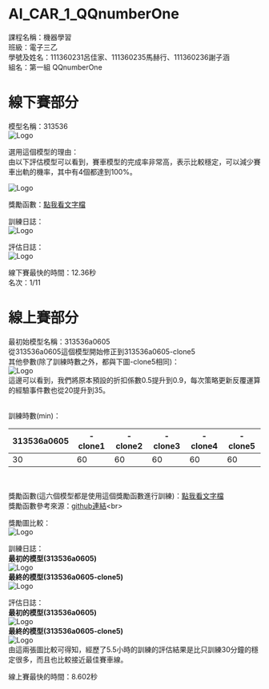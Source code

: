 # AI_CAR_1_QQnumberOne
課程名稱：機器學習<br>
班級：電子三乙<br>
學號及姓名：111360231呂佳家、111360235馬赫行、111360236謝子涵<br>
組名：第一組 QQnumberOne<br>


# 線下賽部分
模型名稱：313536<br>
![Logo](image/313536_1.png)<br>

選用這個模型的理由：<br>
由以下評估模型可以看到，賽車模型的完成率非常高，表示比較穩定，可以減少賽車出軌的機率，其中有4個都達到100%。<br>

![Logo](image/313536_2.png)<br>

獎勵函數：[點我看文字檔](reward%20funtion/313536.txt)<br>

訓練日誌：<br>
![Logo](image/313536_3.png)<br>

評估日誌：<br>
![Logo](image/313536_4.png)<br>

線下賽最快的時間：12.36秒<br>
名次：1/11<br>


# 線上賽部分
最初始模型名稱：313536a0605<br>
從313536a0605這個模型開始修正到313536a0605-clone5<br>
其他參數(除了訓練時數之外，都與下圖-clone5相同)：<br>
![Logo](image/313536_5.png)<br>
這邊可以看到，我們將原本預設的折扣係數0.5提升到0.9，每次策略更新反覆運算的經驗事件數也從20提升到35。

<br>
訓練時數(min)：<br>

| 313536a0605 | -clone1  | -clone2  | -clone3  | -clone4  | -clone5  |
|---------------|----------|----------|----------|----------|----------|
| 30                   | 60           | 60           | 60           | 60           | 60           |

<br>

獎勵函數(這六個模型都是使用這個獎勵函數進行訓練)：[點我看文字檔](reward%20funtion/313536a0605.txt)<br>
獎勵函數參考來源：[github連結](https://github.com/yang0369/AWS_DeepRacer/blob/main/reward_function(1.5).py)<br>

獎勵圖比較：<br>
![Logo](image/313536_6.jpg)<br>

訓練日誌：<br>
**最初的模型(313536a0605)**<br>
![Logo](image/313536_7.png)<br>
**最終的模型(313536a0605-clone5)**<br>
![Logo](image/313536_9.png)<br>

評估日誌：<br>
**最初的模型(313536a0605)**<br>
![Logo](image/313536_8.png)<br>
**最終的模型(313536a0605-clone5)**<br>
![Logo](image/313536_10.png)<br>
由這兩張圖比較可得知，經歷了5.5小時的訓練的評估結果是比只訓練30分鐘的穩定很多，而且也比較接近最佳賽車線。<br>

線上賽最快的時間：8.602秒<br>


